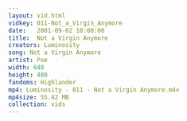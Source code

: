 ```yaml
---
layout: vid.html
vidkey: 011-Not_a_Virgin_Anymore
date:   2001-09-02 10:00:00
title:  Not a Virgin Anymore
creators: Luminosity
song: Not a Virgin Anymore
artist: Poe
width: 640
height: 480
fandoms: Highlander
mp4: Luminosity - 011 - Not a Virgin Anymore.m4v
mp4size: 55.42 MB
collection: vids
---
```


  <div>
  
  </div>
  